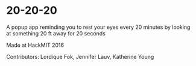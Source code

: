 # 20-20-20
A popup app reminding you to rest your eyes every 20 minutes by looking at something 20 ft away for 20 seconds

Made at HackMIT 2016

Contributors: Lordique Fok, Jennifer Lauv, Katherine Young
